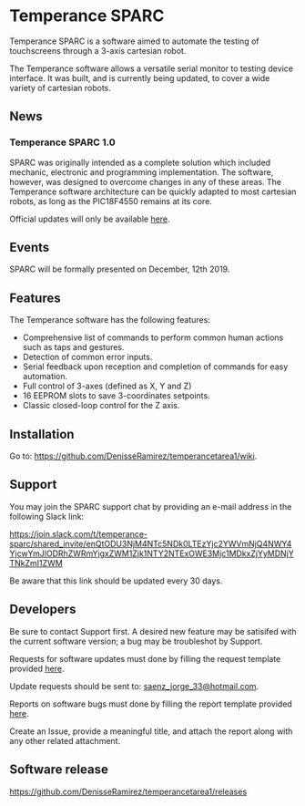 # Temperance SPARC 
Temperance SPARC is a software aimed to automate the testing of touchscreens through a 3-axis cartesian robot.

The Temperance software allows a versatile serial monitor to testing device interface. It was built, and is currently being updated, to cover a wide variety of cartesian robots.
## News
### Temperance SPARC 1.0
SPARC was originally intended as a complete solution which included mechanic, electronic and programming implementation. The software, however, was designed to overcome changes in any of these areas. The Temperance software architecture can be quickly adapted to most cartesian robots, as long as the PIC18F4550 remains at its core. 

Official updates will only be available [here](https://github.com/DenisseRamirez/temperancetarea1).
## Events
SPARC will be formally presented on December, 12th 2019.
## Features
The Temperance software has the following features:
- Comprehensive list of commands to perform common human actions such as taps and gestures. 
- Detection of common error inputs.
- Serial feedback upon reception and completion of commands for easy automation.
- Full control of 3-axes (defined as X, Y and Z)
- 16 EEPROM slots to save 3-coordinates setpoints.
- Classic closed-loop control for the Z axis.
## Installation
Go to: https://github.com/DenisseRamirez/temperancetarea1/wiki.
## Support
You may join the SPARC support chat by providing an e-mail address in the following Slack link:

https://join.slack.com/t/temperance-sparc/shared_invite/enQtODU3NjM4NTc5NDk0LTEzYjc2YWVmNjQ4NWY4YjcwYmJlODRhZWRmYjgxZWM1Zjk1NTY2NTExOWE3Mjc1MDkxZjYyMDNjYTNkZmI1ZWM

Be aware that this link should be updated every 30 days.
## Developers
Be sure to contact Support first. A desired new feature may be satisifed with the current software version; a bug may be troubleshot by Support. 

Requests for software updates must done by filling the request template provided [here](https://github.com/DenisseRamirez/temperancetarea1/blob/master/TempSPARC_Update_Request.docx).

Update requests should be sent to: saenz_jorge_33@hotmail.com.

Reports on software bugs must done by filling the report template provided [here](https://github.com/DenisseRamirez/temperancetarea1/blob/master/TempSPARC_Bug_Report.docx).

Create an Issue, provide a meaningful title, and attach the report along with any other related attachment. 
## Software release 
https://github.com/DenisseRamirez/temperancetarea1/releases
